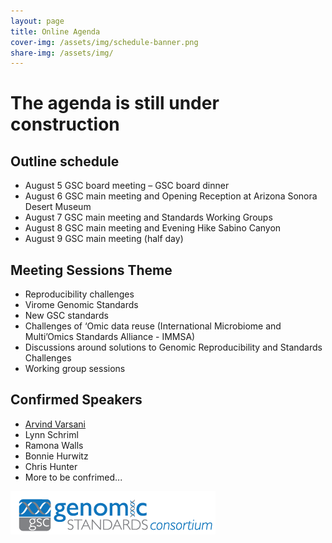```yaml
---
layout: page
title: Online Agenda
cover-img: /assets/img/schedule-banner.png
share-img: /assets/img/
---
```


# The agenda is still under construction

## Outline schedule 

 * August 5	GSC board meeting – GSC board dinner
 * August 6	GSC main meeting and Opening Reception at Arizona Sonora Desert Museum 
 * August 7 	GSC main meeting and Standards Working Groups 
 * August 8	GSC main meeting and Evening Hike Sabino Canyon
 * August 9	GSC main meeting (half day)



## Meeting Sessions Theme

 * Reproducibility challenges
 * Virome Genomic Standards
 * New GSC standards
 * Challenges of ‘Omic data reuse (International Microbiome and Multi’Omics Standards Alliance - IMMSA) 
 * Discussions around solutions to Genomic Reproducibility and Standards Challenges 
 * Working group sessions

## Confirmed Speakers

 * [Arvind Varsani](https://search.asu.edu/profile/3050059)
 * Lynn Schriml
 * Ramona Walls 
 * Bonnie Hurwitz
 * Chris Hunter
 * More to be confrimed...

<!-- <iframe src="https://calendar.google.com/calendar/embed?height=600&wkst=2&bgcolor=%23ffffff&ctz=Asia%2FBangkok&mode=WEEK&src=OTkwMGE0M2ZlMzJjNWE3YWU2OTVhOTdkOTRhOWQ0ZDA0Y2FlMWU5M2M5MjVlNDNmYWNlYTVmZGY1YTRhOTAzNEBncm91cC5jYWxlbmRhci5nb29nbGUuY29t&src=Z2Vuc2MtYm9hcmRAZ29vZ2xlZ3JvdXBzLmNvbQ&color=%237CB342&color=%237CB342" style="border:solid 1px #777" width="900" height="600" frameborder="0" scrolling="no"></iframe>
-->




[ ![GenSC](../assets/img/gsc_logo_sml.png) ](https://www.gensc.org/)